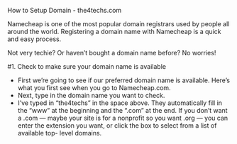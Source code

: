 How to Setup Domain - the4techs.com 

Namecheap is one of the most popular domain registrars used by people all around the world. Registering a domain name with Namecheap is a quick and easy process.

Not very techie? Or haven’t bought a domain name before? No worries!

#1. Check to make sure your domain name is available

- First we’re going to see if our preferred domain name is available. Here’s what you first see when you go to Namecheap.com.
- Next, type in the domain name you want to check.
- I’ve typed in “the4techs” in the space above. They automatically fill in the “www” at the beginning and the “.com” at the end.
  If you don’t want a .com — maybe your site is for a nonprofit so you want .org — you can enter the extension you want, or click the box to select from a list of available top-     level domains.

